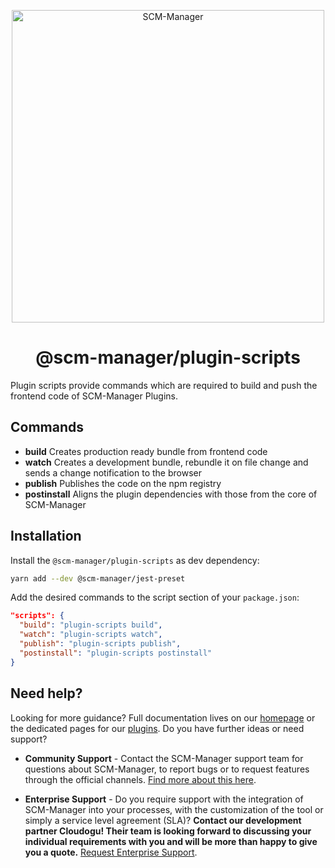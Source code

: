 <p align="center">
  <a href="https://www.scm-manager.org/">
    <img alt="SCM-Manager" src="https://download.scm-manager.org/images/logo/scm-manager_logo.png" width="500" />
  </a>
</p>
<h1 align="center">
  @scm-manager/plugin-scripts
</h1>

Plugin scripts provide commands which are required to build and push the frontend code of SCM-Manager Plugins.

## Commands

* **build** Creates production ready bundle from frontend code
* **watch** Creates a development bundle, rebundle it on file change and sends a change notification to the browser
* **publish** Publishes the code on the npm registry
* **postinstall** Aligns the plugin dependencies with those from the core of SCM-Manager

## Installation

Install the `@scm-manager/plugin-scripts` as dev dependency:

```bash
yarn add --dev @scm-manager/jest-preset
```

Add the desired commands to the script section of your `package.json`:

```json
"scripts": {
  "build": "plugin-scripts build",
  "watch": "plugin-scripts watch",
  "publish": "plugin-scripts publish",
  "postinstall": "plugin-scripts postinstall"
}
```

## Need help?

Looking for more guidance? Full documentation lives on our [homepage](https://www.scm-manager.org/docs/) or the dedicated pages for our [plugins](https://www.scm-manager.org/plugins/). Do you have further ideas or need support?

- **Community Support** - Contact the SCM-Manager support team for questions about SCM-Manager, to report bugs or to request features through the official channels. [Find more about this here](https://www.scm-manager.org/support/).

- **Enterprise Support** - Do you require support with the integration of SCM-Manager into your processes, with the customization of the tool or simply a service level agreement (SLA)? **Contact our development partner Cloudogu! Their team is looking forward to discussing your individual requirements with you and will be more than happy to give you a quote.** [Request Enterprise Support](https://cloudogu.com/en/scm-manager-enterprise/).
